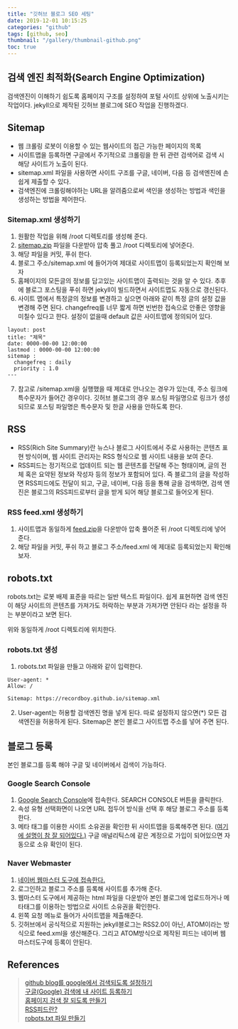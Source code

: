 ```yaml
---
title: "깃허브 블로그 SEO 세팅"
date: 2019-12-01 10:15:25
categories: "github"
tags: [github, seo]
thumbnail: "/gallery/thumbnail-github.png"
toc: true
---
```


## 검색 엔진 최적화(Search Engine Optimization)
검색엔진이 이해하기 쉽도록 홈페이지 구조를 설정하여 포털 사이트 상위에 노출시키는 작업이다. jekyll으로 제작된 깃허브 블로그에 SEO 작업을 진행하겠다.

<!-- more -->

## Sitemap
* 웹 크롤링 로봇이 이용할 수 있는 웹사이트의 접근 가능한 페이지의 목록
* 사이트맵을 등록하면 구글에서 주기적으로 크롤링을 한 뒤 관련 검색어로 검색 시 해당 사이트가 노출이 된다.
* sitemap.xml 파일을 사용하면 사이트 구조를 구글, 네이버, 다음 등 검색엔진에 손 쉽게 제출할 수 있다.
* 검색엔진에 크롤링해야하는 URL을 알려줌으로써 색인을 생성하는 방법과 색인을 생성하는 방법을 제어한다.

### Sitemap.xml 생성하기
1. 원활한 작업을 위해 /root 디렉토리를 생성해 준다.
2. <a href="/file/post/sitemap.zip" download="sitemap.zip">sitemap.zip</a> 파일을 다운받아 압축 풀고 /root 디렉토리에 넣어준다.
3. 해당 파일을 커밋, 푸쉬 한다.
4. 블로그 주소/sitemap.xml 에 들어가여 제대로 사이트맵이 등록되었는지 확인해 보자
5. 홈페이지의 모든글의 정보를 담고있는 사이트맵이 출력되는 것을 알 수 있다. 추후에 블로그 포스팅을 푸쉬 하면 jekyll이 빌드하면서 사이트맵도 자동으로 갱신된다.
6. 사이트 맵에서 특정글의 정보를 변경하고 싶으면 아래와 같이 특정 글의 설정 값을 변경해 주면 된다. changefreq를 너무 짧게 하면 빈번한 접속으로 안좋은 영향을 미칠수 있다고 한다. 설정이 없을때 default 값은 사이트맵에 정의되어 있다.

```
layout: post
title: "제목"
date: 0000-00-00 12:00:00 
lastmod : 0000-00-00 12:00:00
sitemap :
  changefreq : daily
  priority : 1.0
---
```
7. 참고로 /sitemap.xml을 실행했을 때 제대로 안나오는 경우가 있는데, 주소 링크에 특수문자가 들어간 경우이다. 깃허브 블로그의 경우 포스팅 파일명으로 링크가 생성되므로 포스팅 파일명은 특수문자 및 한글 사용을 안하도록 한다.

## RSS
* RSS(Rich Site Summary)란 뉴스나 블로그 사이트에서 주로 사용하는 콘텐츠 표현 방식이며, 웹 사이트 관리자는 RSS 형식으로 웹 사이트 내용을 보여 준다.
* RSS피드는 정기적으로 업데이트 되는 웹 콘텐츠를 전달해 주는 형태이며, 글의 전체 혹은 요약된 정보와 작성자 등의 정보가 포함되어 있다. 즉 블로그의 글을 작성하면 RSS피드에도 전달이 되고, 구글, 네이버, 다음 등을 통해 글을 검색하면, 검색 엔진은 블로그의 RSS피드로부터 글을 받게 되어 해당 블로그로 들어오게 된다.

### RSS feed.xml 생성하기
1. 사이트맵과 동일하게 <a href="/file/post/feed.zip" download="feed.zip">feed.zip</a>을 다운받아 압축 풀어준 뒤 /root 디렉토리에 넣어준다.
2. 해당 파일을 커밋, 푸쉬 하고 블로그 주소/feed.xml 에 제대로 등록되었는지 확인해 보자.

## robots.txt
robots.txt는 로봇 배제 표준을 따르는 일반 텍스트 파일이다. 쉽게 표현하면 검색 엔진이 해당 사이트의 콘텐츠를 가져가도 허락하는 부분과 가져가면 안된다 라는 설정을 하는 부분이라고 보면 된다.

위와 동일하게 /root 디렉토리에 위치한다.

### robots.txt 생성
1. robots.txt 파일을 만들고 아래와 같이 입력한다.

```
User-agent: *
Allow: /

Sitemap: https://recordboy.github.io/sitemap.xml
```

2. User-agent는 허용할 검색엔진 명을 넣게 된다. 따로 설정하지 않으면(*) 모든 검색엔진을 허용하게 된다. Sitemap은 본인 블로그 사이트맵 주소를 넣어 주면 된다.

## 블로그 등록
본인 블로그를 등록 해야 구글 및 네이버에서 검색이 가능하다.

### Google Search Console
1. [Google Search Console](https://www.google.com/webmasters/#?modal_active=none)에 접속한다. SEARCH CONSOLE 버튼을 클릭한다.
2. 속성 유형 선택화면이 나오면 URL 접두어 방식을 선택 후 해당 블로그 주소를 등록한다.
3. 메타 태그를 이용한 사이트 소유권을 확인한 뒤 사이트맵을 등록해주면 된다. ([여기에 설명이 참 잘 되어있다.)](https://imweb.me/faq?mode=view&category=29&category2=35&idx=15573) 구글 애널리틱스에 같은 계정으로 가입이 되어있으면 자동으로 소유 확인이 된다. 

### Naver Webmaster 
1. [네이버 웹마스터 도구에 접속한다.](https://searchadvisor.naver.com/)
2. 로그인하고 블로그 주소를 등록해 사이트를 추가해 준다.
3. 웹마스터 도구에서 제공하는 html 파일을 다운받아 본인 블로그에 업로드하거나 메타태그를 이용하는 방법으로 사이트 소유권을 확인한다.
4. 왼쪽 요청 메뉴로 들어가 사이트맵을 제출해준다.
5. 깃허브에서 공식적으로 지원하는 jekyll블로그는 RSS2.0이 아닌, ATOM이라는 방식으로 feed.xml을 생산해준다. 그리고 ATOM방식으로 제작된 피드는 네이버 웹마스터도구에 등록이 안된다.

## References
> [github blog를 google에서 검색되도록 설정하기](http://jinyongjeong.github.io/2017/01/13/blog_make_searched)  
> [구글(Google) 검색에 내 사이트 등록하기](https://imweb.me/faq?mode=view&category=29&category2=35&idx=15573)  
> [홈페이지 검색 잘 되도록 만들기](http://dveamer.github.io/homepage/SubmitSitemap.html)  
> [RSS피드란?](https://4343282.tistory.com/164)  
> [robots.txt 파일 만들기](https://support.google.com/webmasters/answer/6062596?hl=ko)
